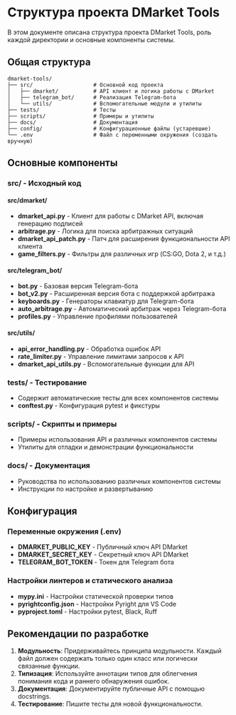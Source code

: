 # Структура проекта DMarket Tools

В этом документе описана структура проекта DMarket Tools, роль каждой директории и основные компоненты системы.

## Общая структура

```
dmarket-tools/
├── src/                   # Основной код проекта
│   ├── dmarket/           # API клиент и логика работы с DMarket
│   ├── telegram_bot/      # Реализация Telegram-бота
│   └── utils/             # Вспомогательные модули и утилиты
├── tests/                 # Тесты
├── scripts/               # Примеры и утилиты
├── docs/                  # Документация
├── config/                # Конфигурационные файлы (устаревшие)
└── .env                   # Файл с переменными окружения (создать вручную)
```

## Основные компоненты

### src/ - Исходный код

#### src/dmarket/
- **dmarket_api.py** - Клиент для работы с DMarket API, включая генерацию подписей
- **arbitrage.py** - Логика для поиска арбитражных ситуаций
- **dmarket_api_patch.py** - Патч для расширения функциональности API клиента
- **game_filters.py** - Фильтры для различных игр (CS:GO, Dota 2, и т.д.)

#### src/telegram_bot/
- **bot.py** - Базовая версия Telegram-бота
- **bot_v2.py** - Расширенная версия бота с поддержкой арбитража
- **keyboards.py** - Генераторы клавиатур для Telegram-бота
- **auto_arbitrage.py** - Автоматический арбитраж через Telegram-бота
- **profiles.py** - Управление профилями пользователей

#### src/utils/
- **api_error_handling.py** - Обработка ошибок API
- **rate_limiter.py** - Управление лимитами запросов к API
- **dmarket_api_utils.py** - Вспомогательные функции для API

### tests/ - Тестирование
- Содержит автоматические тесты для всех компонентов системы
- **conftest.py** - Конфигурация pytest и фикстуры

### scripts/ - Скрипты и примеры
- Примеры использования API и различных компонентов системы
- Утилиты для отладки и демонстрации функциональности

### docs/ - Документация
- Руководства по использованию различных компонентов системы
- Инструкции по настройке и развертыванию

## Конфигурация

### Переменные окружения (.env)
- **DMARKET_PUBLIC_KEY** - Публичный ключ API DMarket
- **DMARKET_SECRET_KEY** - Секретный ключ API DMarket
- **TELEGRAM_BOT_TOKEN** - Токен для Telegram бота

### Настройки линтеров и статического анализа
- **mypy.ini** - Настройки статической проверки типов
- **pyrightconfig.json** - Настройки Pyright для VS Code
- **pyproject.toml** - Настройки pytest, Black, Ruff

## Рекомендации по разработке

1. **Модульность**: Придерживайтесь принципа модульности. Каждый файл должен содержать только один класс или логически связанные функции.
2. **Типизация**: Используйте аннотации типов для облегчения понимания кода и раннего обнаружения ошибок.
3. **Документация**: Документируйте публичные API с помощью docstrings.
4. **Тестирование**: Пишите тесты для новой функциональности.
